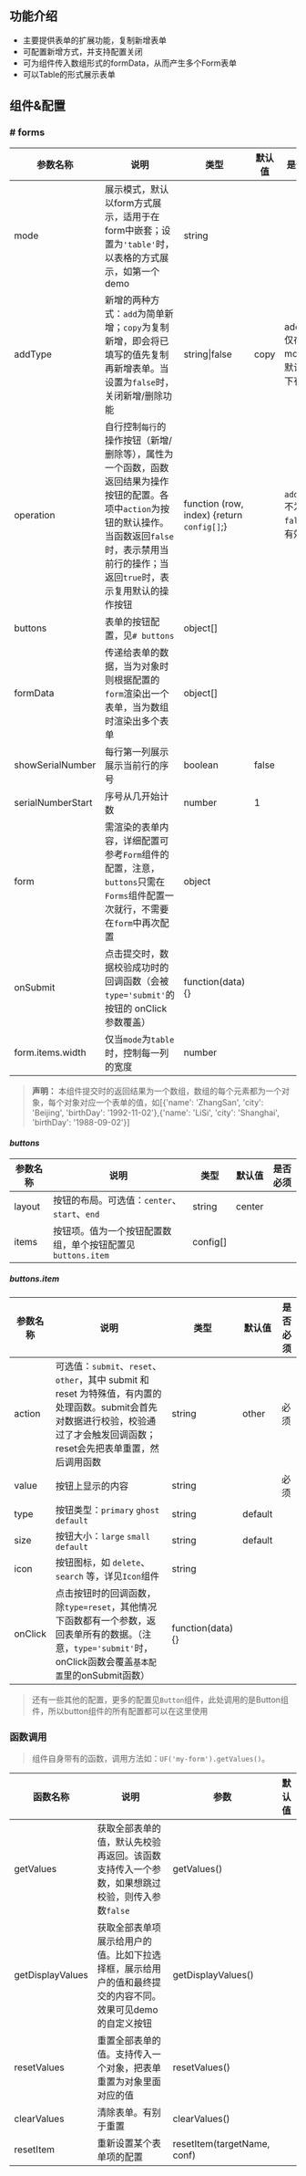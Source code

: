 ## 功能介绍
 * 主要提供表单的扩展功能，复制新增表单
 * 可配置新增方式，并支持配置关闭
 * 可为组件传入数组形式的formData，从而产生多个Form表单
 * 可以Table的形式展示表单


## 组件&配置

### # forms

参数名称 | 说明 | 类型 | 默认值 | 是否必须
--------|-----|------|--------|----
mode | 展示模式，默认以form方式展示，适用于在form中嵌套；设置为`'table'`时，以表格的方式展示，如第一个demo | string | |
addType | 新增的两种方式：`add`为简单新增；`copy`为复制新增，即会将已填写的值先复制再新增表单。当设置为`false`时，关闭新增/删除功能 | string&#124;false | copy | add/copy仅在mode为默认情况下有效
operation | 自行控制`每行`的操作按钮（新增/删除等），属性为一个函数，函数返回结果为操作按钮的配置。各项中`action`为按钮的默认操作。当函数返回`false`时，表示禁用当前行的操作；当返回`true`时，表示复用默认的操作按钮 | function (row, index) {return `config[]`;} | | `addType`不为`false`时有效
buttons | 表单的按钮配置，见`# buttons` | object[] | |
formData | 传递给表单的数据，当为对象时则根据配置的`form`渲染出一个表单，当为数组时渲染出多个表单 | object[] | |
showSerialNumber | 每行第一列展示展示当前行的序号 | boolean | false |
serialNumberStart | 序号从几开始计数 | number | 1 |
form | 需渲染的表单内容，详细配置可参考`Form`组件的配置，注意，`buttons`只需在`Forms`组件配置一次就行，不需要在`form`中再次配置 | object | |
onSubmit | 点击提交时，数据校验成功时的回调函数（会被`type='submit'`的按钮的 onClick 参数覆盖） | function(data){} | |
form.items.width | 仅当`mode`为`table`时，控制每一列的宽度 | number | |

> **声明：** 本组件提交时的返回结果为一个数组，数组的每个元素都为一个对象，每个对象对应一个表单的值，如[{'name': 'ZhangSan', 'city': 'Beijing', 'birthDay': '1992-11-02'},{'name': 'LiSi', 'city': 'Shanghai', 'birthDay': '1988-09-02'}]

#### *buttons*

参数名称 | 说明 | 类型 | 默认值 | 是否必须
----- | --- | ---------| --- | ---
layout | 按钮的布局。可选值：`center`、`start`、`end` | string | center |
items | 按钮项。值为一个按钮配置数组，单个按钮配置见`buttons.item` | config[] | |

##### *buttons.item*

参数名称 | 说明 | 类型 | 默认值 | 是否必须
----- | --- | ---------| --- | ---
action | 可选值：`submit`、`reset`、`other`，其中 submit 和 reset 为特殊值，有内置的处理函数。submit会首先对数据进行校验，校验通过了才会触发回调函数；reset会先把表单重置，然后调用函数 | string | other | 必须
value | 按钮上显示的内容 | string | | 必须
type | 按钮类型：`primary` `ghost` `default` | string | default |
size | 按钮大小：`large` `small` `default` | string | default |
icon | 按钮图标，如 `delete`、`search` 等，详见`Icon`组件 | string | |
onClick | 点击按钮时的回调函数，除`type=reset`，其他情况下函数都有一个参数，返回表单所有的数据。（注意，`type='submit'`时，onClick函数会覆盖`基本配置`里的onSubmit函数） | function(data) {} | |

> 还有一些其他的配置，更多的配置见`Button`组件，此处调用的是Button组件，所以button组件的所有配置都可以在这里使用


### 函数调用
> 组件自身带有的函数，调用方法如：`UF('my-form').getValues()`。

函数名称 | 说明 | 参数 |  默认值
---- | ---- | ----- | -----
getValues | 获取全部表单的值，默认先校验再返回。该函数支持传入一个参数，如果想跳过校验，则传入参数`false` | getValues() |
getDisplayValues | 获取全部表单项展示给用户的值。比如下拉选择框，展示给用户的值和最终提交的内容不同。效果可见demo的自定义按钮 | getDisplayValues() |
resetValues | 重置全部表单的值。支持传入一个对象，把表单重置为对象里面对应的值 | resetValues() |
clearValues | 清除表单。有别于重置 | clearValues() |
resetItem | 重新设置某个表单项的配置 | resetItem(targetName, conf) |


